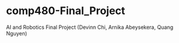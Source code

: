 # comp480-Final_Project
AI and Robotics Final Project (Devinn Chi, Arnika Abeysekera, Quang Nguyen)

